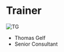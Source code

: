 <!SLIDE noprint smbullets>

# Trainer
<img id="staff" src="/image/global/_images/netways/staff/TG.jpg" alt="TG">

* Thomas Gelf
 * Senior Consultant
